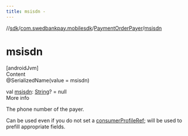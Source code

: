 ```yaml
---
title: msisdn -
---
```

//[sdk](../../../index)/[com.swedbankpay.mobilesdk](../index)/[PaymentOrderPayer](index)/[msisdn](msisdn)



# msisdn  
[androidJvm]  
Content  
@SerializedName(value = msisdn)  
  
val [msisdn](msisdn): [String](https://kotlinlang.org/api/latest/jvm/stdlib/kotlin/-string/index.html)? = null  
More info  


The phone number of the payer.



Can be used even if you do not set a [consumerProfileRef](consumer-profile-ref); will be used to prefill appropriate fields.

  




